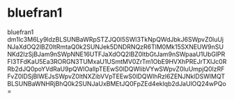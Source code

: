 # bluefran1
bluefran1
dm1lc3M6Ly9ldzBLSUNBaWRpSTZJQ0l5SWl3TkNpQWdJbkJ6SWpvZ0luUjNJaXdOQ2lBZ0ltRmtaQ0k2SUNJek5DNDRNQzR6TlM0Mk15SXNEUW9nSUNKd2IzSjBJam9nSWpNNE16UTFJaXdOQ2lBZ0ltbGtJam9nSWpaaU1UbGlPRFl3TFdKaU5Ea3RORGN3TUMxaU1USmtMV0ZrTm1ObE9HVXhPREJrTXlJc0RRb2dJQ0poYVdRaU9pQWlOallpTEEwS0lDQWlibVYwSWpvZ0luUmpjQ0lzRFFvZ0lDSjBlWEJsSWpvZ0ltNXZibVVpTEEwS0lDQWlhRzl6ZENJNklDSWlMQTBLSUNBaWNHRjBhQ0k2SUNJaUxBMEtJQ0FpZEd4eklqb2dJaUlOQ24wPQo=
